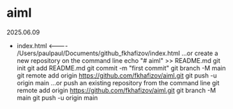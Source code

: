 # aiml
2025.06.09

* index.html <---- /Users/paulpaul/Documents/github_fkhafizov/index.html
      …or create a new repository on the command line
      echo "# aiml" >> README.md
      git init
      git add README.md
      git commit -m "first commit"
      git branch -M main
      git remote add origin https://github.com/fkhafizov/aiml.git
      git push -u origin main
      …or push an existing repository from the command line
      git remote add origin https://github.com/fkhafizov/aiml.git
      git branch -M main
      git push -u origin main
